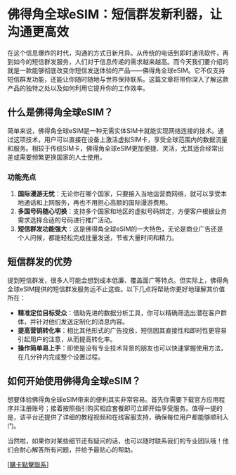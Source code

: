 # 佛得角全球eSIM：短信群发新利器，让沟通更高效

在这个信息爆炸的时代，沟通的方式日新月异。从传统的电话到即时通讯软件，再到如今的短信群发服务，人们对于信息传递的需求越来越高。而今天我们要介绍的就是一款能够彻底改变你短信发送体验的产品——佛得角全球eSIM。它不仅支持短信群发功能，还能让你随时随地与世界保持联系。这篇文章将带你深入了解这款产品的独特之处以及如何利用它提升你的工作效率。

## 什么是佛得角全球eSIM？

简单来说，佛得角全球eSIM是一种无需实体SIM卡就能实现网络连接的技术。通过这项技术，用户可以直接在设备上激活虚拟SIM卡，享受全球范围内的数据流量和服务。相较于传统SIM卡，佛得角全球eSIM更加便捷、灵活，尤其适合经常出差或需要频繁更换国家的人士使用。

### 功能亮点

1. **国际漫游无忧**：无论你在哪个国家，只要接入当地运营商网络，就可以享受本地通话和上网服务，再也不用担心高额的国际漫游费用。
2. **多国号码随心切换**：支持多个国家和地区的虚拟号码绑定，方便客户根据业务需求选择合适的号码进行推广活动。
3. **短信群发功能强大**：这是佛得角全球eSIM的一大特色，无论是商业广告还是个人问候，都能轻松完成批量发送，节省大量时间和精力。

## 短信群发的优势

提到短信群发，很多人可能会想到成本低廉、覆盖面广等特点。但实际上，佛得角全球eSIM提供的短信群发服务远不止这些。以下几点将帮助你更好地理解其价值所在：

- **精准定位目标受众**：借助先进的数据分析工具，你可以精确筛选出潜在客户群体，并针对他们发送定制化的消息内容。
- **提高营销转化率**：相比其他形式的广告投放，短信因其直接性和即时性更容易引起用户的注意，从而提高转化率。
- **操作简单易上手**：即使是没有专业技术背景的朋友也可以快速掌握使用方法，在几分钟内完成整个设置过程。

## 如何开始使用佛得角全球eSIM？

想要体验佛得角全球eSIM带来的便利其实非常容易。首先你需要下载官方应用程序并注册账号；接着按照指引购买相应套餐即可立即开始享受服务。值得一提的是，该平台还提供了详细的教程视频和在线客服支持，确保每位用户都能够顺利入门。

当然啦，如果你对某些细节还有疑问的话，也可以随时联系我们的专业团队哦！他们会耐心解答所有问题，并给予最贴心的帮助。

[[購卡點擊聯系](https://t.me/s/esim1088)]